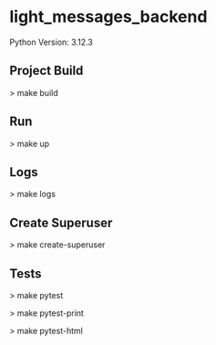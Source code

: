 # light_messages_backend

Python Version: 3.12.3

## Project Build
\> make build

## Run 
\> make up

## Logs
\> make logs

## Create Superuser
\> make create-superuser

## Tests
\> make pytest

\> make pytest-print

\> make pytest-html


